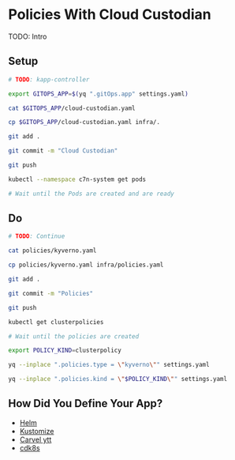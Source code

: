 # Policies With Cloud Custodian

TODO: Intro

## Setup

```bash
# TODO: kapp-controller

export GITOPS_APP=$(yq ".gitOps.app" settings.yaml)

cat $GITOPS_APP/cloud-custodian.yaml

cp $GITOPS_APP/cloud-custodian.yaml infra/.

git add . 

git commit -m "Cloud Custodian"

git push

kubectl --namespace c7n-system get pods

# Wait until the Pods are created and are ready
```

## Do

```bash
# TODO: Continue

cat policies/kyverno.yaml

cp policies/kyverno.yaml infra/policies.yaml

git add .

git commit -m "Policies"

git push

kubectl get clusterpolicies

# Wait until the policies are created

export POLICY_KIND=clusterpolicy

yq --inplace ".policies.type = \"kyverno\"" settings.yaml

yq --inplace ".policies.kind = \"$POLICY_KIND\"" settings.yaml
```

## How Did You Define Your App?

* [Helm](helm.md)
* [Kustomize](kustomize.md)
* [Carvel ytt](carvel.md)
* [cdk8s](cdk8s.md)
